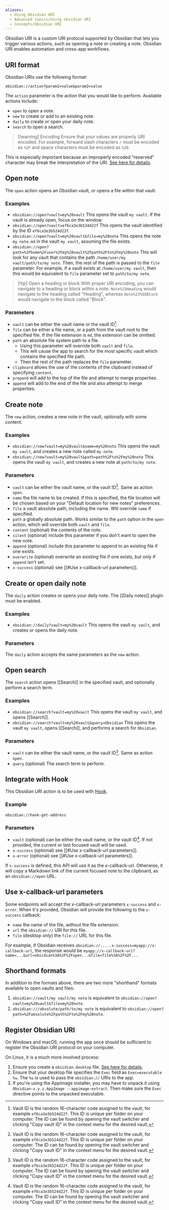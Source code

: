 ```yaml
---
aliases:
  - Using Obsidian URI
  - Advanced topics/Using obsidian URI
  - Concepts/Obsidian URI
---
```

Obsidian URI is a custom URI protocol supported by Obsidian that lets you trigger various actions, such as opening a note or creating a note. Obsidian URI enables automation and cross-app workflows.

## URI format

Obsidian URIs use the following format:

```
obsidian://action?param1=value&param2=value
```

The `action` parameter is the action that you would like to perform. Available actions include:

- `open` to open a note.
- `new` to create or add to an existing note.
- `daily` to create or open your daily note.
- `search` to open a search.


> [!warning] Encoding
> Ensure that your values are properly URI encoded. For example, forward slash characters `/` must be encoded as `%2F` and space characters must be encoded as `%20`.
> 
 This is especially important because an improperly encoded "reserved" character may break the interpretation of the URI. [See here for details](https://en.wikipedia.org/wiki/Percent-encoding).

## Open note

The `open` action opens an Obsidian vault, or opens a file within that vault.

### Examples

- `obsidian://open?vault=my%20vault`
  This opens the vault `my vault`. If the vault is already open, focus on the window.
- `obsidian://open?vault=ef6ca3e3b524d22f`
  This opens the vault identified by the ID `ef6ca3e3b524d22f`.
- `obsidian://open?vault=my%20vault&file=my%20note`
  This opens the note `my note.md` in the vault `my vault`, assuming the file exists.
- `obsidian://open?path=%2Fhome%2Fuser%2Fmy%20vault%2Fpath%2Fto%2Fmy%20note`
  This will look for any vault that contains the path `/home/user/my vault/path/to/my note`. Then, the rest of the path is passed to the `file` parameter. For example, if a vault exists at `/home/user/my vault`, then this would be equivalent to `file` parameter set to `path/to/my note`.


> [!tip] Open a heading or block
> With proper URI encoding, you can navigate to a heading or block within a note. `Note%23Heading` would navigate to the heading called "Heading", whereas `Note%23%5EBlock` would navigate to the block called "Block".

### Parameters

- `vault` can be either the vault name or the vault ID[^1].
- `file` can be either a file name, or a path from the vault root to the specified file. If the file extension is `md`, the extension can be omitted.
- `path` an absolute file system path to a file.
  - Using this parameter will override both `vault` and `file`.
  - This will cause the app to search for the most specific vault which contains the specified file path.
  - Then the rest of the path replaces the `file` parameter.
- `clipboard` allows the use of the contents of the clipboard instead of specifying `content`.
- `prepend` will add to the top of the file and attempt to merge properties.
- `append` will add to the end of the file and also attempt to merge properties.

## Create note

The `new` action, creates a new note in the vault, optionally with some content.

### Examples

- `obsidian://new?vault=my%20vault&name=my%20note`
  This opens the vault `my vault`, and creates a new note called `my note`.
- `obsidian://new?vault=my%20vault&path=path%2Fto%2Fmy%20note`
  This opens the vault `my vault`, and creates a new note at `path/to/my note`.

### Parameters

- `vault` can be either the vault name, or the vault ID[^1]. Same as action `open`.
- `name` the file name to be created. If this is specified, the file location will be chosen based on your "Default location for new notes" preferences.
- `file` a vault absolute path, including the name. Will override `name` if specified.
- `path` a globally absolute path. Works similar to the `path` option in the `open` action, which will override both `vault` and `file`.
- `content` (optional) the contents of the note.
- `silent` (optional) include this parameter if you don't want to open the new note.
- `append` (optional) include this parameter to append to an existing file if one exists.
- `overwrite` (optional) overwrite an existing file if one exists, but only if `append` isn't set.
- `x-success` (optional) see [[#Use x-callback-url parameters]].

## Create or open daily note

The `daily` action creates or opens your daily note. The [[Daily notes]] plugin must be enabled.

### Examples

- `obsidian://daily?vault=my%20vault`
  This opens the vault `my vault`, and creates or opens the daily note.

### Parameters

The `daily` action accepts the same parameters as the `new` action.

## Open search

The `search` action opens [[Search]] in the specified vault, and optionally perform a search term.

### Examples

- `obsidian://search?vault=my%20vault`
  This opens the vault `my vault`, and opens [[Search]].
- `obsidian://search?vault=my%20vault&query=Obsidian`
  This opens the vault `my vault`, opens [[Search]], and performs a search for `Obsidian`.

### Parameters

- `vault` can be either the vault name, or the vault ID[^1]. Same as action `open`.
- `query` (optional) The search term to perform.

## Integrate with Hook

This Obsidian URI action is to be used with [Hook](https://hookproductivity.com/). 

### Example

`obsidian://hook-get-address`

### Parameters

- `vault` (optional) can be either the vault name, or the vault ID[^1]. If not provided, the current or last focused vault will be used.
- `x-success` (optional) see [[#Use x-callback-url parameters]].
- `x-error` (optional) see [[#Use x-callback-url parameters]].

If `x-success` is defined, this API will use it as the x-callback-url. Otherwise, it will copy a Markdown link of the current focused note to the clipboard, as an `obsidian://open` URL.

## Use x-callback-url parameters

Some endpoints will accept the x-callback-url parameters `x-success` and `x-error`. When it's provided, Obsidian will provide the following to the `x-success` callback:

- `name` the name of the file, without the file extension.
- `url` the `obsidian://` URI for this file.
- `file` (desktop only) the `file://` URL for this file.

For example, if Obsidian receives
`obsidian://.....x-success=myapp://x-callback-url`, the response would be `myapp://x-callback-url?name=...&url=obsidian%3A%2F%2Fopen...&file=file%3A%2F%2F...`

## Shorthand formats

In addition to the formats above, there are two more "shorthand" formats available to open vaults and files:

1. `obsidian://vault/my vault/my note` is equivalent to `obsidian://open?vault=my%20vault&file=my%20note`.
2. `obsidian:///absolute/path/to/my note` is equivalent to `obsidian://open?path=%2Fabsolute%2Fpath%2Fto%2Fmy%20note`.

## Register Obsidian URI

On Windows and macOS, running the app once should be sufficient to register the Obsidian URI protocol on your computer.

On Linux, it is a much more involved process:

1. Ensure you create a `obsidian.desktop` file. [See here for details](https://developer.gnome.org/documentation/guidelines/maintainer/integrating.html#desktop-files).
2. Ensure that your desktop file specifies the `Exec` field as `Exec=executable %u`. The `%u` is used to pass the `obsidian://` URIs to the app.
3. If you're using the AppImage installer, you may have to unpack it using `Obsidian-x.y.z.AppImage --appimage-extract`. Then make sure the `Exec` directive points to the unpacked executable.


[^1]: Vault ID is the random 16-character code assigned to the vault, for example `ef6ca3e3b524d22f`. This ID is unique per folder on your computer. The ID can be found by opening the vault switcher and clicking "Copy vault ID" in the context menu for the desired vault.
